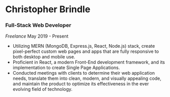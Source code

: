 # Christopher Brindle
### Full-Stack Web Developer
*Freelance* May 2019 - Present

- Utilizing MERN (MongoDB, Express.js, React, Node.js) stack, create pixel-perfect custom web pages and apps that are fully responsive to both desktop and mobile use.
- Proficient in React, a modern Front-End development framework, and its implementation to create Single Page Applications.
- Conducted meetings with clients to determine their web application needs, translate them into clean, modern, and visually appealing code, and maintain the product to optimize its effectiveness in the ever evolving field of technology.
